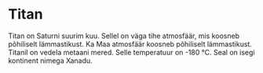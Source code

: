 # Titan

Titan on Saturni suurim kuu. Sellel on väga tihe atmosfäär, mis koosneb
põhiliselt lämmastikust. Ka Maa atmosfäär koosneb põhiliselt lämmastikust.
Titanil on vedela metaani mered. Selle temperatuur on -180 °C. Seal on isegi
kontinent nimega Xanadu.
